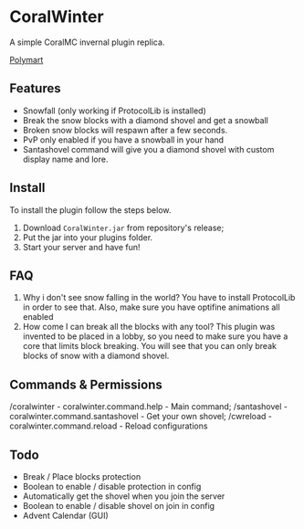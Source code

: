 # CoralWinter
A simple CoralMC invernal plugin replica. 

[Polymart](https://polymart.org/resource/coralwinter.5194)
## Features
- Snowfall (only working if ProtocolLib is installed)
- Break the snow blocks with a diamond shovel and get a snowball
- Broken snow blocks will respawn after a few seconds. 
- PvP only enabled if you have a snowball in your hand
- Santashovel command will give you a diamond shovel with custom display name and lore. 
## Install
To install the plugin follow the steps below. 
1. Download `CoralWinter.jar` from repository's release;
2. Put the jar into your plugins folder. 
3. Start your server and have fun!
## FAQ
1. Why i don't see snow falling in the world? You have to install ProtocolLib in order to see that. Also, make sure you have optifine animations all enabled
2. How come I can break all the blocks with any tool? This plugin was invented to be placed in a lobby, so you need to make sure you have a core that limits block breaking. You will see that you can only break blocks of snow with a diamond shovel.
## Commands & Permissions
/coralwinter - coralwinter.command.help - Main command;
/santashovel - coralwinter.command.santashovel - Get your own shovel;
/cwreload - coralwinter.command.reload - Reload configurations
## Todo
- Break / Place blocks protection
- Boolean to enable / disable protection in config
- Automatically get the shovel when you join the server
- Boolean to enable / disable shovel on join in config
- Advent Calendar (GUI)
